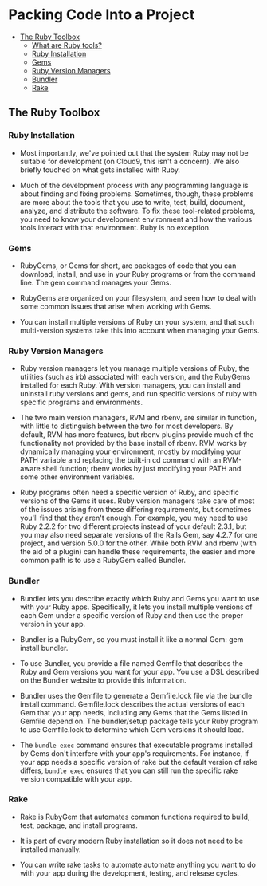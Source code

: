 # Packing Code Into a Project

- [The Ruby Toolbox](#the-ruby-toolbox)
  - [What are Ruby tools?](#what-are-ruby-tools)
  - [Ruby Installation](#ruby-installation)
  - [Gems](#gems)
  - [Ruby Version Managers](#ruby-version-managers)
  - [Bundler](#bundler)
  - [Rake](#rake)

## The Ruby Toolbox

### Ruby Installation

- Most importantly, we've pointed out that the system Ruby may not be suitable for development (on Cloud9, this isn't a concern). We also briefly touched on what gets installed with Ruby.

- Much of the development process with any programming language is about finding and fixing problems. Sometimes, though, these problems are more about the tools that you use to write, test, build, document, analyze, and distribute the software. To fix these tool-related problems, you need to know your development environment and how the various tools interact with that environment. Ruby is no exception.


### Gems

- RubyGems, or Gems for short, are packages of code that you can download, install, and use in your Ruby programs or from the command line. The gem command manages your Gems.

- RubyGems are organized on your filesystem, and seen how to deal with some common issues that arise when working with Gems.

- You can install multiple versions of Ruby on your system, and that such multi-version systems take this into account when managing your Gems. 

### Ruby Version Managers

- Ruby version managers let you manage multiple versions of Ruby, the utilities (such as irb) associated with each version, and the RubyGems installed for each Ruby. With version managers, you can install and uninstall ruby versions and gems, and run specific versions of ruby with specific programs and environments.

- The two main version managers, RVM and rbenv, are similar in function, with little to distinguish between the two for most developers. By default, RVM has more features, but rbenv plugins provide much of the functionality not provided by the base install of rbenv. RVM works by dynamically managing your environment, mostly by modifying your PATH variable and replacing the built-in cd command with an RVM-aware shell function; rbenv works by just modifying your PATH and some other environment variables.

- Ruby programs often need a specific version of Ruby, and specific versions of the Gems it uses. Ruby version managers take care of most of the issues arising from these differing requirements, but sometimes you'll find that they aren't enough. For example, you may need to use Ruby 2.2.2 for two different projects instead of your default 2.3.1, but you may also need separate versions of the Rails Gem, say 4.2.7 for one project, and version 5.0.0 for the other. While both RVM and rbenv (with the aid of a plugin) can handle these requirements, the easier and more common path is to use a RubyGem called Bundler.

### Bundler

- Bundler lets you describe exactly which Ruby and Gems you want to use with your Ruby apps. Specifically, it lets you install multiple versions of each Gem under a specific version of Ruby and then use the proper version in your app.

- Bundler is a RubyGem, so you must install it like a normal Gem: gem install bundler.

- To use Bundler, you provide a file named Gemfile that describes the Ruby and Gem versions you want for your app. You use a DSL described on the Bundler website to provide this information.

- Bundler uses the Gemfile to generate a Gemfile.lock file via the bundle install command. Gemfile.lock describes the actual versions of each Gem that your app needs, including any Gems that the Gems listed in Gemfile depend on. The bundler/setup package tells your Ruby program to use Gemfile.lock to determine which Gem versions it should load.

- The `bundle exec` command ensures that executable programs installed by Gems don't interfere with your app's requirements. For instance, if your app needs a specific version of rake but the default version of rake differs, `bundle exec` ensures that you can still run the specific rake version compatible with your app.

### Rake

- Rake is RubyGem that automates common functions required to build, test, package, and install programs.

- It is part of every modern Ruby installation so it does not need to be installed manually.

- You can write rake tasks to automate automate anything you want to do with your app during the development, testing, and release cycles.

